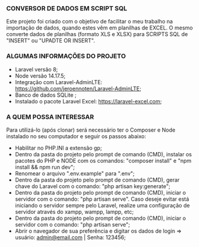 ### CONVERSOR DE DADOS EM SCRIPT SQL

Este projeto foi criado com o objetivo de facilitar o meu trabalho na importação de dados, quando estes vêm em planilhas de EXCEL. O mesmo converte dados de planilhas (formato XLS e XLSX) para SCRIPTS SQL de "INSERT" ou "UPADTE OR INSERT". 

### ALGUMAS INFORMAÇÕES DO PROJETO

- Laravel versão 8;
- Node versão 14.17.5;
- Integração com Laravel-AdminLTE: https://github.com/jeroennoten/Laravel-AdminLTE;
- Banco de dados SQLite ;
- Instalado o pacote Laravel Excel: https://laravel-excel.com;

### A QUEM POSSA INTERESSAR

Para utilizá-lo (após clonar) será necessário ter o Composer e Node instalado no seu computador e seguir os passos abaixo:
- Habilitar no PHP.INI a extensão gp;
- Dentro da pasta do projeto pelo prompt de comando (CMD), instalar os pacotes do PHP e NODE com os comandos: "composer install" e "npm install && npm run dev";
- Renomear o arquivo ".env.example" para ".env";
- Dentro da pasta do projeto pelo prompt de comando (CMD), gerar chave do Laravel com o comando: "php artisan key:generate";
- Dentro da pasta do projeto pelo prompt de comando (CMD), iniciar o servidor com o comando: "php artisan serve". Caso deseje evitar está iniciando o servidor sempre pelo Laravel, realize uma configuração de servidor através do xampp, wampp, lampp, etc;
- Dentro da pasta do projeto pelo prompt de comando (CMD), iniciar o servidor com o comando: "php artisan serve";
- Abrir o navegador de sua preferência e digitar os dados de login => usuário: admin@email.com | Senha: 123456;